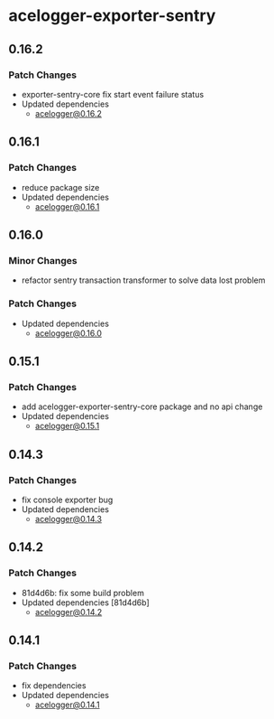 # acelogger-exporter-sentry

## 0.16.2

### Patch Changes

- exporter-sentry-core fix start event failure status
- Updated dependencies
  - acelogger@0.16.2

## 0.16.1

### Patch Changes

- reduce package size
- Updated dependencies
  - acelogger@0.16.1

## 0.16.0

### Minor Changes

- refactor sentry transaction transformer to solve data lost problem

### Patch Changes

- Updated dependencies
  - acelogger@0.16.0

## 0.15.1

### Patch Changes

- add acelogger-exporter-sentry-core package and no api change
- Updated dependencies
  - acelogger@0.15.1

## 0.14.3

### Patch Changes

- fix console exporter bug
- Updated dependencies
  - acelogger@0.14.3

## 0.14.2

### Patch Changes

- 81d4d6b: fix some build problem
- Updated dependencies [81d4d6b]
  - acelogger@0.14.2

## 0.14.1

### Patch Changes

- fix dependencies
- Updated dependencies
  - acelogger@0.14.1
